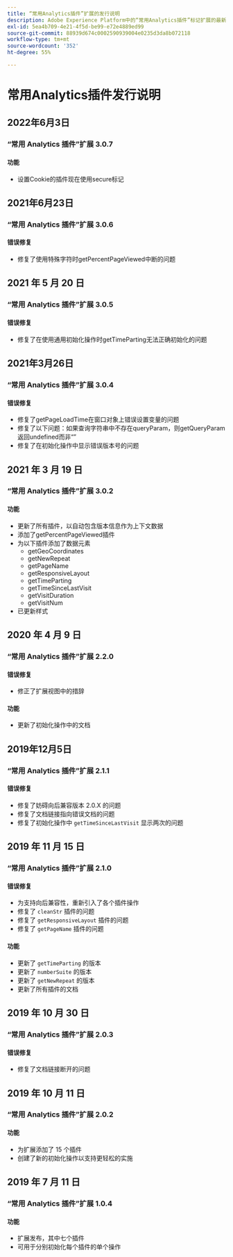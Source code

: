 ```yaml
---
title: “常用Analytics插件”扩展的发行说明
description: Adobe Experience Platform中的“常用Analytics插件”标记扩展的最新发行说明。
exl-id: 5ea4b709-4e21-4f5d-be99-e72e4889ed99
source-git-commit: 88939d674c0002590939004e0235d3da8b072118
workflow-type: tm+mt
source-wordcount: '352'
ht-degree: 55%

---
```


# 常用Analytics插件发行说明

## 2022年6月3日

### “常用 Analytics 插件”扩展 3.0.7

#### 功能

* 设置Cookie的插件现在使用secure标记

## 2021年6月23日

### “常用 Analytics 插件”扩展 3.0.6

#### 错误修复

* 修复了使用特殊字符时getPercentPageViewed中断的问题

## 2021 年 5 月 20 日

### “常用 Analytics 插件”扩展 3.0.5

#### 错误修复

* 修复了在使用通用初始化操作时getTimeParting无法正确初始化的问题

## 2021年3月26日

### “常用 Analytics 插件”扩展 3.0.4

#### 错误修复

* 修复了getPageLoadTime在窗口对象上错误设置变量的问题
* 修复了以下问题：如果查询字符串中不存在queryParam，则getQueryParam返回undefined而非“”
* 修复了在初始化操作中显示错误版本号的问题

## 2021 年 3 月 19 日

### “常用 Analytics 插件”扩展 3.0.2

#### 功能

* 更新了所有插件，以自动包含版本信息作为上下文数据
* 添加了getPercentPageViewed插件
* 为以下插件添加了数据元素
   * getGeoCoordinates
   * getNewRepeat
   * getPageName
   * getResponsiveLayout
   * getTimeParting
   * getTimeSinceLastVisit
   * getVisitDuration
   * getVisitNum
* 已更新样式

## 2020 年 4 月 9 日

### “常用 Analytics 插件”扩展 2.2.0

#### 错误修复

* 修正了扩展视图中的措辞

#### 功能

* 更新了初始化操作中的文档

## 2019年12月5日

### “常用 Analytics 插件”扩展 2.1.1

#### 错误修复

* 修复了妨碍向后兼容版本 2.0.X 的问题
* 修复了文档链接指向错误文档的问题
* 修复了初始化操作中 `getTimeSinceLastVisit` 显示两次的问题

## 2019 年 11 月 15 日

### “常用 Analytics 插件”扩展 2.1.0

#### 错误修复

* 为支持向后兼容性，重新引入了各个插件操作
* 修复了 `cleanStr` 插件的问题
* 修复了 `getResponsiveLayout` 插件的问题
* 修复了 `getPageName` 插件的问题

#### 功能

* 更新了 `getTimeParting` 的版本
* 更新了 `numberSuite` 的版本
* 更新了 `getNewRepeat` 的版本
* 更新了所有插件的文档

## 2019 年 10 月 30 日

### “常用 Analytics 插件”扩展 2.0.3

#### 错误修复

* 修复了文档链接断开的问题

## 2019 年 10 月 11 日

### “常用 Analytics 插件”扩展 2.0.2

#### 功能

* 为扩展添加了 15 个插件
* 创建了新的初始化操作以支持更轻松的实施

## 2019 年 7 月 11 日

### “常用 Analytics 插件”扩展 1.0.4

#### 功能

* 扩展发布，其中七个插件
* 可用于分别初始化每个插件的单个操作
